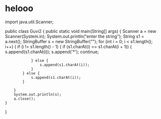 # helooo

import java.util.Scanner;

public class Guvi2 {
	public static void main(String[] args) {
		Scanner a = new Scanner(System.in);
		System.out.println("enter the string");
		String s1 = a.next();
		StringBuffer s = new StringBuffer("");
		for (int i = 0; i < s1.length(); i++) {
			if (i != s1.length() - 1) {
				if (s1.charAt(i) == s1.charAt(i + 1)) {
					s.append(s1.charAt(i));
					s.append('*');
					continue;

				} else {
					s.append(s1.charAt(i));
				}
			} else {
				s.append(s1.charAt(i));
			}

		}
		System.out.println(s);
		a.close();
	}
}
